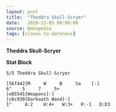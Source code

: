 ```yaml
---
layout: post
title:  "Theddra Skull-Scryer"
date:   2020-12-05 00:00:00
source: Wahapedia
tags: [slaves-to-darkness]
---
```


**Theddra Skull-Scryer**

**Stat Block**
```
5/5 Theddra Skull-Scryer
```

```
[56f442]M     W     B     Sa    [-]
6"    5     7     5+    
[e85545]Weapons[-]
[c6c930]Darkoath Wand[-]
1"     A:2    H:4+   W:3+   R:-1   D:D3  
```
    
